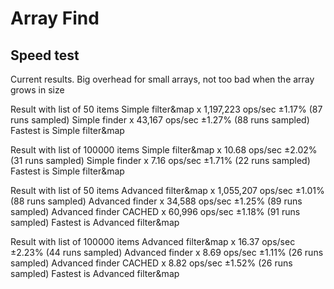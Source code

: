 # Array Find

## Speed test

Current results. Big overhead for small arrays, not too bad when the array grows in size

Result with list of 50 items
Simple filter&map x 1,197,223 ops/sec ±1.17% (87 runs sampled)
Simple finder x 43,167 ops/sec ±1.27% (88 runs sampled)
Fastest is Simple filter&map

Result with list of 100000 items
Simple filter&map x 10.68 ops/sec ±2.02% (31 runs sampled)
Simple finder x 7.16 ops/sec ±1.71% (22 runs sampled)
Fastest is Simple filter&map

Result with list of 50 items
Advanced filter&map x 1,055,207 ops/sec ±1.01% (88 runs sampled)
Advanced finder x 34,588 ops/sec ±1.25% (89 runs sampled)
Advanced finder CACHED x 60,996 ops/sec ±1.18% (91 runs sampled)
Fastest is Advanced filter&map

Result with list of 100000 items
Advanced filter&map x 16.37 ops/sec ±2.23% (44 runs sampled)
Advanced finder x 8.69 ops/sec ±1.11% (26 runs sampled)
Advanced finder CACHED x 8.82 ops/sec ±1.52% (26 runs sampled)
Fastest is Advanced filter&map